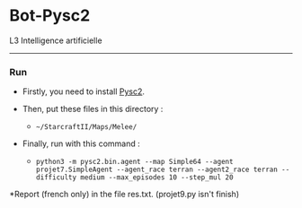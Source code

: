 # Bot-Pysc2

L3 Intelligence artificielle

***
### Run

* Firstly, you need to install [Pysc2](https://github.com/deepmind/pysc2).

* Then, put these files in this directory :
    * ```~/StarcraftII/Maps/Melee/```

* Finally, run with this command : 

    * ```python3 -m pysc2.bin.agent --map Simple64 --agent projet7.SimpleAgent --agent_race terran --agent2_race terran --difficulty medium --max_episodes 10 --step_mul 20```

*Report (french only) in the file res.txt. (projet9.py isn't finish)
